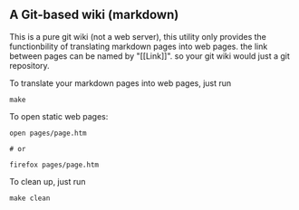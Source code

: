 
## A Git-based wiki (markdown)

This is a pure git wiki (not a web server), this utility only provides the functionbility
of translating markdown pages into web pages. the link between pages can be
named by "[[Link]]". so your git wiki would just a git repository.

To translate your markdown pages into web pages, just run 

    make 

To open static web pages:

    open pages/page.htm

    # or
    
    firefox pages/page.htm

To clean up, just run

    make clean

